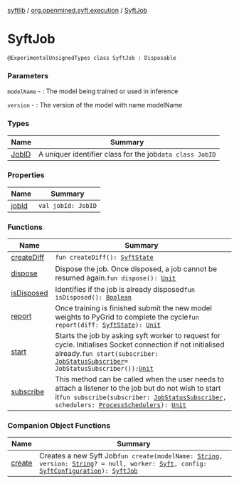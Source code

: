 [syftlib](../../index.md) / [org.openmined.syft.execution](../index.md) / [SyftJob](./index.md)

# SyftJob

`@ExperimentalUnsignedTypes class SyftJob : Disposable`

### Parameters

`modelName` - : The model being trained or used in inference

`version` - : The version of the model with name modelName

### Types

| Name | Summary |
|---|---|
| [JobID](-job-i-d/index.md) | A uniquer identifier class for the job`data class JobID` |

### Properties

| Name | Summary |
|---|---|
| [jobId](job-id.md) | `val jobId: JobID` |

### Functions

| Name | Summary |
|---|---|
| [createDiff](create-diff.md) | `fun createDiff(): `[`SyftState`](../../org.openmined.syft.proto/-syft-state/index.md) |
| [dispose](dispose.md) | Dispose the job. Once disposed, a job cannot be resumed again.`fun dispose(): `[`Unit`](https://kotlinlang.org/api/latest/jvm/stdlib/kotlin/-unit/index.html) |
| [isDisposed](is-disposed.md) | Identifies if the job is already disposed`fun isDisposed(): `[`Boolean`](https://kotlinlang.org/api/latest/jvm/stdlib/kotlin/-boolean/index.html) |
| [report](report.md) | Once training is finished submit the new model weights to PyGrid to complete the cycle`fun report(diff: `[`SyftState`](../../org.openmined.syft.proto/-syft-state/index.md)`): `[`Unit`](https://kotlinlang.org/api/latest/jvm/stdlib/kotlin/-unit/index.html) |
| [start](start.md) | Starts the job by asking syft worker to request for cycle. Initialises Socket connection if not initialised already.`fun start(subscriber: `[`JobStatusSubscriber`](../-job-status-subscriber/index.md)` = JobStatusSubscriber()): `[`Unit`](https://kotlinlang.org/api/latest/jvm/stdlib/kotlin/-unit/index.html) |
| [subscribe](subscribe.md) | This method can be called when the user needs to attach a listener to the job but do not wish to start it`fun subscribe(subscriber: `[`JobStatusSubscriber`](../-job-status-subscriber/index.md)`, schedulers: `[`ProcessSchedulers`](../../org.openmined.syft.threading/-process-schedulers/index.md)`): `[`Unit`](https://kotlinlang.org/api/latest/jvm/stdlib/kotlin/-unit/index.html) |

### Companion Object Functions

| Name | Summary |
|---|---|
| [create](create.md) | Creates a new Syft Job`fun create(modelName: `[`String`](https://kotlinlang.org/api/latest/jvm/stdlib/kotlin/-string/index.html)`, version: `[`String`](https://kotlinlang.org/api/latest/jvm/stdlib/kotlin/-string/index.html)`? = null, worker: `[`Syft`](../../org.openmined.syft/-syft/index.md)`, config: `[`SyftConfiguration`](../../org.openmined.syft.domain/-syft-configuration/index.md)`): `[`SyftJob`](./index.md) |
